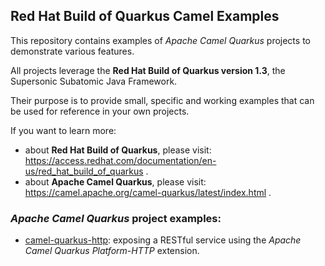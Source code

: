 ## Red Hat Build of Quarkus Camel Examples

This repository contains examples of _Apache Camel Quarkus_ projects to demonstrate various features.

All projects leverage the **Red Hat Build of Quarkus version 1.3**, the Supersonic Subatomic Java Framework.

Their purpose is to provide small, specific and working examples that can be used for reference in your own projects.

If you want to learn more:
- about **Red Hat Build of Quarkus**, please visit: https://access.redhat.com/documentation/en-us/red_hat_build_of_quarkus .
- about **Apache Camel Quarkus**, please visit: https://camel.apache.org/camel-quarkus/latest/index.html .

### _Apache Camel Quarkus_ project examples:

* [camel-quarkus-http](camel-quarkus-http): exposing a RESTful service using the _Apache Camel Quarkus Platform-HTTP_ extension.
